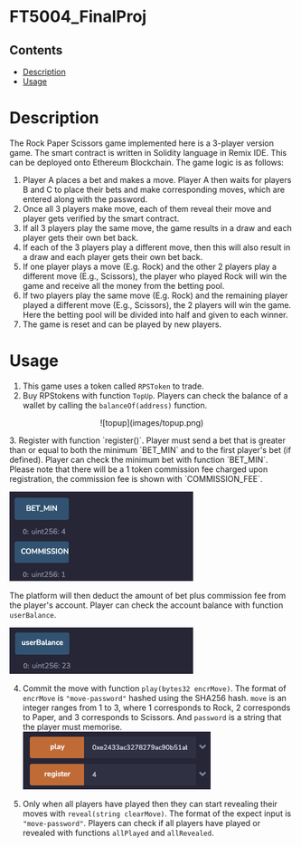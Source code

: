 # FT5004_FinalProj

## Contents

* [Description](#description)
* [Usage](#usage)

# Description
The Rock Paper Scissors game implemented here is a 3-player version game. The smart contract is written in Solidity language in Remix IDE. This can be deployed onto Ethereum Blockchain. The game logic is as follows:

1. Player A places a bet and makes a move. Player A then waits for players B and C to place their bets and make corresponding moves, which are entered along with the password. 
2. Once all 3 players make move, each of them reveal their move and player gets verified by the smart contract.
3. If all 3 players play the same move, the game results in a draw and each player gets their own bet back.
4. If each of the 3 players play a different move, then this will also result in a draw and each player gets their own bet back. 
5. If one player plays a move (E.g. Rock) and the other 2 players play a different move (E.g., Scissors), the player who played Rock will win the game and receive all the money from the betting pool.
6. If two players play the same move (E.g. Rock) and the remaining player played a different move (E.g., Scissors), the 2 players will win the game. Here the betting pool will be divided into half and given to each winner.
7. The game is reset and can be played by new players.

# Usage 
1. This game uses a token called `RPSToken` to trade. 
2. Buy RPStokens with function `TopUp`. Players can check the balance of a wallet by calling the `balanceOf(address)` function.
<p align="center">
![topup](images/topup.png)
</p>
3. Register with function `register()`. Player must send a bet that is greater than or equal to both the minimum `BET_MIN` and to the first player's bet (if defined). Player can check the minimum bet with function `BET_MIN`. 
Please note that there will be a 1 token commission fee charged upon registration, the commission fee is shown with `COMMISSION_FEE`. 

![bet](images/bet.png)

The platform will then deduct the amount of bet plus commission fee from the player's account. Player can check the account balance with function `userBalance`.

![balance](images/balance.png)

4. Commit the move with function `play(bytes32 encrMove)`. The format of `encrMove` is `"move-password"` hashed using the SHA256 hash. `move` is an integer ranges from 1 to 3, where 1 corresponds to Rock, 2 corresponds to Paper, and 3 corresponds to Scissors. 
And `password` is a string that the player must memorise. 
![register](images/register.png)


5. Only when all players have played then they can start revealing their moves with `reveal(string clearMove)`. The format of the expect input is `"move-password"`. Players can check if all players have played or revealed with functions `allPlayed` and `allRevealed`. 
